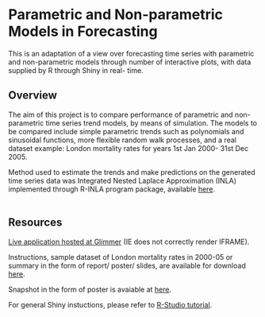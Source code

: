 Parametric and Non-parametric Models in Forecasting
========================================================
This is an adaptation of a view over forecasting time series with parametric and non-parametric models through number of interactive plots, with data supplied by R through Shiny in real- time. 


Overview
--------------------------------------------------------

The aim of this project is to compare performance of parametric and non-parametric time series trend models, by means of simulation. The models to be compared include simple parametric trends such as polynomials and sinusoidal functions, more flexible random walk processes, and a real dataset example: London mortality rates for years 1st Jan 2000- 31st Dec 2005.

Method used to estimate the trends and make predictions on the generated time series data was Integrated Nested Laplace Approximation (INLA) implemented through R-INLA program package, available [here](http://www.r-inla.org).
<br />
<br />

Resources
--------------------------------------------------------

[Live application hosted at Glimmer](http://glimmer.rstudio.com/incontext/project2) (IE does not correctly render IFRAME).


Instructions, sample dataset of London mortality rates in 2000-05 or summary in the form of report/ poster/ slides, are available for download [here](http://glimmer.rstudio.com/incontext/download).

Snapshot in the form of poster is avaiable at [here](http://issuu.com/anothercontext/docs/prediction_of_time_series?mode=window).

For general Shiny instuctions, please refer to [R-Studio tutorial](http://rstudio.github.com/shiny/tutorial/).


